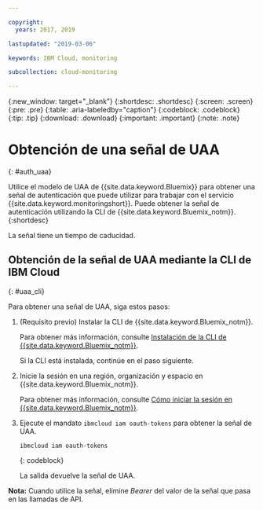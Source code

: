 ```yaml
---

copyright:
  years: 2017, 2019

lastupdated: "2019-03-06"

keywords: IBM Cloud, monitoring

subcollection: cloud-monitoring

---
```


{:new_window: target="_blank"}
{:shortdesc: .shortdesc}
{:screen: .screen}
{:pre: .pre}
{:table: .aria-labeledby="caption"}
{:codeblock: .codeblock}
{:tip: .tip}
{:download: .download}
{:important: .important}
{:note: .note}


# Obtención de una señal de UAA
{: #auth_uaa}

Utilice el modelo de UAA de {{site.data.keyword.Bluemix}} para obtener una señal de autenticación que puede utilizar para trabajar con el servicio {{site.data.keyword.monitoringshort}}. Puede obtener la señal de autenticación utilizando la CLI de {{site.data.keyword.Bluemix_notm}}.
{:shortdesc}

La señal tiene un tiempo de caducidad. 
		
## Obtención de la señal de UAA mediante la CLI de IBM Cloud
{: #uaa_cli}


Para obtener una señal de UAA, siga estos pasos:

1. (Requisito previo) Instalar la CLI de {{site.data.keyword.Bluemix_notm}}.

   Para obtener más información, consulte [Instalación de la CLI de {{site.data.keyword.Bluemix_notm}}](/docs/services/cloud-monitoring/qa/cli_qa.html#cli_qa).
   
   Si la CLI está instalada, continúe en el paso siguiente.
    
2. Inicie la sesión en una región, organización y espacio en {{site.data.keyword.Bluemix_notm}}. 

    Para obtener más información, consulte [Cómo iniciar la sesión en {{site.data.keyword.Bluemix_notm}}](/docs/services/cloud-monitoring/qa/cli_qa.html#login).
	
3. Ejecute el mandato `ibmcloud iam oauth-tokens` para obtener la señal de UAA.

    ```
	ibmcloud iam oauth-tokens
	```
	{: codeblock}
	
	La salida devuelve la señal de UAA.

**Nota:** Cuando utilice la señal, elimine *Bearer* del valor de la señal que pasa en las llamadas de API.
	


	
